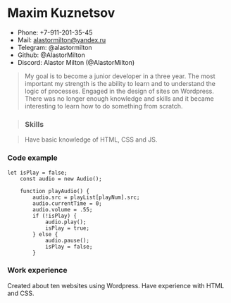 # Maxim Kuznetsov


* Phone: +7-911-201-35-45
* Mail: alastormilton@yandex.ru
* Telegram: @alastormilton
* Github: @AlastorMilton
* Discord: Alastor Milton (@AlastorMilton)

> My goal is to become a junior developer in a three year. The most important my strength is the ability to learn and to understand the logic of processes. Engaged in the design of sites on Wordpress. There was no longer enough knowledge and skills and it became interesting to learn how to do something from scratch.

> ### Skills

> Have basic knowledge of HTML, CSS and JS.

### Code example

```
let isPlay = false;
    const audio = new Audio(); 

    function playAudio() {
        audio.src = playList[playNum].src;
        audio.currentTime = 0;
        audio.volume = .55;
        if (!isPlay) {
            audio.play();
            isPlay = true;
        } else {
            audio.pause();
            isPlay = false;
        }
```
### Work experience

Created about ten websites using Wordpress. Have experience with HTML and CSS.

